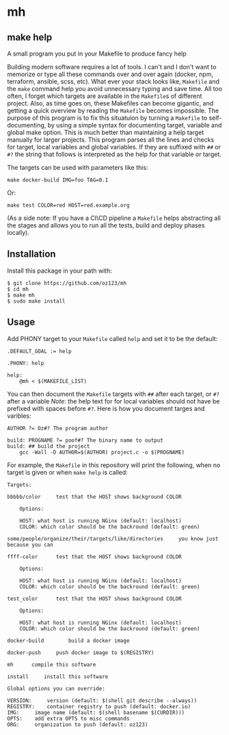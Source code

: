 # mh

## make help

A small program you put in your Makefile to produce fancy help

Building modern software requires a lot of tools. I can't and I don't want
to memorize or type all these commands over and over again (docker, npm,
terraform, ansible, scss, etc). What ever your stack looks like, ``Makefile``
and the ``make`` command help you avoid unnecessary typing and save time.
All too often, I forget which targets are available in the `Makefile`s of
different project. Also, as time goes on, these Makefiles can become gigantic,
and getting a quick overview by reading the `Makefile` becomes impossible.
The purpose of this program is to fix this situatuion by turning a `Makefile`
to self-documenting, by using a simple syntax for documenting target, variable
and global make option.
This is much better than maintaining a help target manually for larger projects.
This program parses all the lines and checks for target, local variables
and global variables. If they are suffixed with `##` or `#?` the string that
follows is interpreted as the help for that variable or target.

The targets can be used with parameters like this:

```
make docker-build IMG=foo TAG=0.1
```

Or:

```
make test COLOR=red HOST=red.example.org
```

(As a side note: If you have a CI\CD pipeline a `Makefile` helps abstracting all
the stages and allows you to run all the tests, build and deploy phases locally).

## Installation

Install this package in your path with:
```
$ git clone https://github.com/oz123/mh
$ cd mh
$ make mh
$ sudo make install
```

## Usage

Add PHONY target to your `Makefile` called `help` and set it to be the default:
```
.DEFAULT_GOAL := help

.PHONY: help

help:
	@mh < $(MAKEFILE_LIST)

```

You can then document the `Makefile` targets with `##` after each target,
or `#?` after a variable
*Note*: the help text for for local variables should not have be prefixed
with spaces before `#?`.
Here is how you document targes and varibles:

```
AUTHOR ?= Oz#? The program author

build: PROGNAME ?= poof#? The binary name to output
build: ## build the project
    gcc -Wall -D AUTHOR=$(AUTHOR) project.c -o $(PROGNAME)
```

For example, the `Makefile` in this repository will print the following,
when no target is given or when `make help` is called:

```
Targets:

bbbbb/color		test that the HOST shows background COLOR

	Options:

	HOST: what host is running NGinx (default: localhost)
	COLOR: which color should be the backround (default: green)

some/people/organize/their/targets/like/directories		you know just because you can

ffff-color		test that the HOST shows background COLOR

	Options:

	HOST: what host is running NGinx (default: localhost)
	COLOR: which color should be the backround (default: green)

test_color		test that the HOST shows background COLOR

	Options:

	HOST: what host is running NGinx (default: localhost)
	COLOR: which color should be the backround (default: green)

docker-build		build a docker image

docker-push		push docker image to $(REGISTRY)

mh		compile this software

install		install this software

Global options you can override:

VERSION:	 version (default: $(shell git describe --always))
REGISTRY:	 container registry to push (default: docker.io)
IMG:	 image name (default: $(shell basename $(CURDIR)))
OPTS:	 add extra OPTS to misc commands
ORG:	 organization to push (default: oz123)
```
